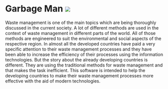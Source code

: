 <h1>Garbage Man  <img src="https://travis-ci.org/sudaraka94/GarbageMan.svg?branch=master"></h1>
<p>Waste management is one of the main topics which are being thoroughly discussed in the
   current society. A lot of different methods are used in the context of waste management in
   different parts of the world. All of those methods are engineered to suit the environmental
   and social aspects of the respective region. In almost all the developed countries have paid a
   very specific attention to their waste management processes and they have been able to
   increase the efficiency of their processes using the information technologies. But the story
   about the already developing countries is different. They are using the traditional methods
   for waste management and that makes the task inefficient. This software is intended to help
   the developing countries to make their waste management processes more effective with
   the aid of modern technologies.